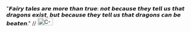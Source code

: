 "𝙁𝙖𝙞𝙧𝙮 𝙩𝙖𝙡𝙚𝙨 𝙖𝙧𝙚 𝙢𝙤𝙧𝙚 𝙩𝙝𝙖𝙣 𝙩𝙧𝙪𝙚: 𝙣𝙤𝙩 𝙗𝙚𝙘𝙖𝙪𝙨𝙚 𝙩𝙝𝙚𝙮 𝙩𝙚𝙡𝙡 𝙪𝙨 𝙩𝙝𝙖𝙩
𝙙𝙧𝙖𝙜𝙤𝙣𝙨 𝙚𝙭𝙞𝙨𝙩, 𝙗𝙪𝙩 𝙗𝙚𝙘𝙖𝙪𝙨𝙚 𝙩𝙝𝙚𝙮 𝙩𝙚𝙡𝙡 𝙪𝙨 𝙩𝙝𝙖𝙩 𝙙𝙧𝙖𝙜𝙤𝙣𝙨 𝙘𝙖𝙣 𝙗𝙚 𝙗𝙚𝙖𝙩𝙚𝙣."
//
<img width="40" height="20" alt="C-Rust-Logo width-700" src="https://github.com/user-attachments/assets/e0236b4c-f5d2-4a61-9c69-6c4aded875d6" />
